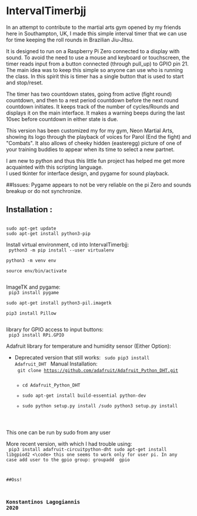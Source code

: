 # IntervalTimerbjj
In an attempt to contribute to the martial arts gym opened by my friends here in Southampton, UK, I made this simple interval timer that we can use for time keeping the roll rounds in Brazilian Jiu-Jitsu.

It is designed to run on a Raspberry Pi Zero connected to a display with sound. 
To avoid the need to use a mouse and keyboard or touchscreen,  the timer reads input from a  button connected  (through pull_up) to GPIO pin 21. 
The  main idea was to keep this simple so anyone can use who is running the class. In this spirit this is  timer has a single button that is used to start and stop/reset.
 
The timer has two countdown states, going from active (fight round) countdown, and then to a rest period countdown before the next round
countdown initiates. It keeps track of the number of cycles/Rounds and displays it on the main interface. It makes a warning beeps during the last 10sec before countdown in either state is due.
     

This version has been customized my for my gym, Neon Martial Arts, showing its logo through the playback of voices for Parol (End the fight)
and "Combats".
 It also allows of cheeky hidden (easteregg) picture of one of your training buddies to appear when its time to select a new partnet.

I am new to python and thus this little fun project has helped me get more acquainted with this scripting language.  
I used tkinter for interface design, and pygame for sound playback.

##Issues:
 Pygame  appears to not be very reliable on the pi Zero and sounds breakup or do not synchronize.

## Installation :
<code>
sudo apt-get update  
sudo apt-get install python3-pip    
</code>

Install virtual environment, cd into IntervalTimerbjj:  
<code> 
python3 -m pip install --user virtualenv  
python3 -m venv env  
source env/bin/activate  
</code>

ImageTK  and pygame:   
<code>
pip3 install pygame  
sudo apt-get install python3-pil.imagetk  
pip3 install Pillow  
</code>

library for GPIO access to input buttons:  
<code>
pip3 install RPi.GPIO
</code>

Adafruit library for temperature and humidity sensor (Either Option):
* Deprecated version that still works:
    <code>
    sudo pip3 install Adafruit_DHT
    </code>
    Manual Installation:  
    <code>
    git clone https://github.com/adafruit/Adafruit_Python_DHT.git  
    * cd Adafruit_Python_DHT
    * sudo apt-get install build-essential python-dev
    * sudo python setup.py install /sudo python3 setup.py install
    </code>
This one can be run by sudo from any user
   
More recent version, with which I had trouble using:  
<code>
pip3 install adafruit-circuitpython-dht
sudo apt-get install libgpiod2
<\code>
this one seems to work only for user pi.
In any case add user to the gpio group:
groupadd <user> gpio


##Oss!
### Konstantinos Lagogiannis 2020



